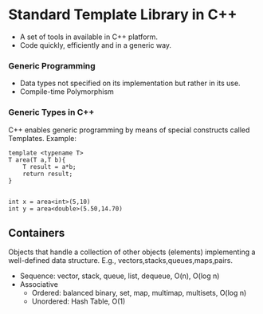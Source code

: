 # Standard Template Library in C++

- A set of tools in available in C++ platform.
- Code quickly, efficiently and in a generic way.

### Generic Programming

- Data types not specified on its implementation but rather in its use.
- Compile-time Polymorphism

### Generic Types in C++

C++ enables generic programming by means of special constructs called Templates.
Example:

```
template <typename T>
T area(T a,T b){
    T result = a*b;
    return result;
}


int x = area<int>(5,10)
int y = area<double>(5.50,14.70)
```

## Containers

Objects that handle a collection of other objects (elements) implementing a well-defined data structure.
E.g., vectors,stacks,queues,maps,pairs.

- Sequence: vector, stack, queue, list, dequeue, O(n), O(log n)
- Associative
  - Ordered: balanced binary, set, map, multimap, multisets, O(log n)
  - Unordered: Hash Table, O(1)
